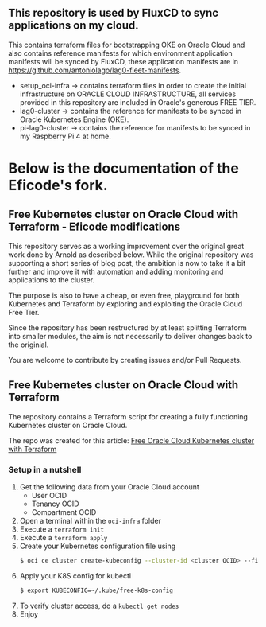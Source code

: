 ## This repository is used by FluxCD to sync applications on my cloud. 
This contains terraform files for bootstrapping OKE on Oracle Cloud and also contains reference manifests for which environment application manifests will be synced by FluxCD, these application manifests are in https://github.com/antoniolago/lag0-fleet-manifests.

- setup_oci-infra -> contains terraform files in order to create the initial infrastructure on ORACLE CLOUD INFRASTRUCTURE, all services provided in this repository are included in Oracle's generous FREE TIER.
- lag0-cluster -> contains the reference for manifests to be synced in Oracle Kubernetes Engine (OKE).
- pi-lag0-cluster -> contains the reference for manifests to be synced in my Raspberry Pi 4 at home.

# Below is the documentation of the Eficode's fork.

## Free Kubernetes cluster on Oracle Cloud with Terraform - Eficode modifications

This repository serves as a working improvement over the original great work done by Arnold as described below. While the original repository was supporting a short series of blog post, the ambition is now to take it a bit further and improve it with automation and adding monitoring and applications to the cluster.

The purpose is also to have a cheap, or even free, playground  for both Kubernetes and Terraform by exploring and exploiting the Oracle Cloud Free Tier.

Since the repository has been restructured by at least splitting Terraform into smaller modules, the aim is not necessarily to deliver changes back to the originial.

You are welcome to contribute by creating issues and/or Pull Requests.

## Free Kubernetes cluster on Oracle Cloud with Terraform

The repository contains a Terraform script for creating a fully functioning
Kubernetes cluster on Oracle Cloud.

The repo was created for this article: [Free Oracle Cloud Kubernetes cluster with Terraform](https://arnoldgalovics.com/oracle-cloud-kubernetes-terraform/)

### Setup in a nutshell
1. Get the following data from your Oracle Cloud account
    * User OCID
    * Tenancy OCID
    * Compartment OCID
1. Open a terminal within the `oci-infra` folder
1. Execute a `terraform init`
1. Execute a `terraform apply`
1. Create your Kubernetes configuration file using 
    ```bash
    $ oci ce cluster create-kubeconfig --cluster-id <cluster OCID> --file ~/.kube/free-k8s-config --region <region> --token-version 2.0.0 --kube-endpoint PUBLIC_ENDPOINT
    ```
1. Apply your K8S config for kubectl
    ```bash
    $ export KUBECONFIG=~/.kube/free-k8s-config
    ```
1. To verify cluster access, do a `kubectl get nodes`
1. Enjoy
